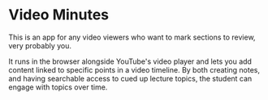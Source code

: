 # Video Minutes

This is an app for any video viewers who want to mark sections to review, very probably you.

It runs in the browser alongside YouTube's video player and lets you add content linked to specific points in a video timeline.
By both creating notes, and having searchable access to cued up lecture topics, the student can engage with topics over time.
